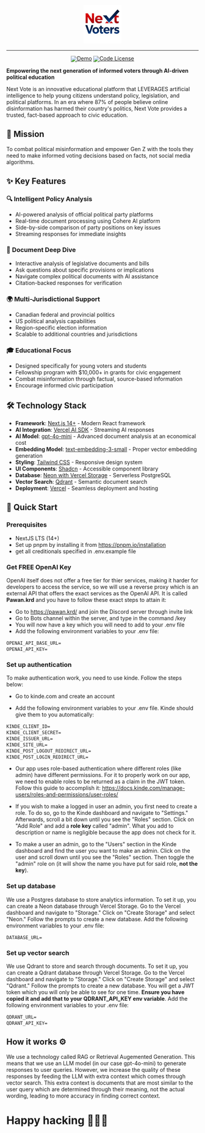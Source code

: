 <div align="center">
  <img src="/public/logo/nextvoters.png" width="20%" alt="nextvoters" />
</div>
<hr>
<div align="center" style="line-height: 1;">
  <a href="https://nextvoters.com"><img alt="Demo"
    src="https://img.shields.io/badge/🚀%20Live%20Demo-DailySAT-2F80ED?color=2F80ED&logoColor=white"/></a>
  <a href="LICENSE-CODE"><img alt="Code License"
    src="https://img.shields.io/badge/Code%20License-MIT%202.0-00BFFF?color=00BFFF"/></a>
  <br>
</div>

**Empowering the next generation of informed voters through AI-driven political education**

Next Vote is an innovative educational platform that LEVERAGES artificial intelligence to help young citizens understand policy, legislation, and political platforms. In an era where 87% of people believe online disinformation has harmed their country's politics, Next Vote provides a trusted, fact-based approach to civic education.

## 🎯 Mission

To combat political misinformation and empower Gen Z with the tools they need to make informed voting decisions based on facts, not social media algorithms.

## ✨ Key Features

### 🔍 **Intelligent Policy Analysis**
- AI-powered analysis of official political party platforms
- Real-time document processing using Cohere AI platform
- Side-by-side comparison of party positions on key issues
- Streaming responses for immediate insights

### 📄 **Document Deep Dive**
- Interactive analysis of legislative documents and bills
- Ask questions about specific provisions or implications
- Navigate complex political documents with AI assistance
- Citation-backed responses for verification

### 🌍 **Multi-Jurisdictional Support**
- Canadian federal and provincial politics
- US political analysis capabilities
- Region-specific election information
- Scalable to additional countries and jurisdictions

### 🎓 **Educational Focus**
- Designed specifically for young voters and students
- Fellowship program with $10,000+ in grants for civic engagement
- Combat misinformation through factual, source-based information
- Encourage informed civic participation

## 🛠 Technology Stack

- **Framework**: [Next.js 14+](https://nextjs.org/) - Modern React framework
- **AI Integration**: [Vercel AI SDK](https://sdk.vercel.ai/docs) - Streaming AI responses
- **AI Model**: [gpt-4o-mini](https://docs.openai.com/) - Advanced document analysis at an economical cost
- **Embedding Model**: [text-embedding-3-small](https://docs.openai.com/) - Proper vector embedding generation
- **Styling**: [Tailwind CSS](https://tailwindcss.com/) - Responsive design system
- **UI Components**: [Shadcn](https://www.shadcn.com/) - Accessible component library
- **Database**: [Neon with Vercel Storage](https://neon.tech/) - Serverless PostgreSQL
- **Vector Search**: [Qdrant](https://qdrant.tech/) - Semantic document search
- **Deployment**: [Vercel](https://vercel.com/) - Seamless deployment and hosting

## 🚀 Quick Start

### Prerequisites
- NextJS LTS (14+)
- Set up pnpm by installing it from https://pnpm.io/installation
- get all creditionals specified in .env.example file

### Get FREE OpenAI Key
OpenAI itself does not offer a free tier for thier services, making it harder for developers to access the service, so we will use a reverse proxy which is an external API that offers the exact services as the OpenAI API. It is called **Pawan.krd** and you have to follow these exact steps to attain it:

- Go to https://pawan.krd/ and join the Discord server through invite link
- Go to Bots channel within the server, and type in the command /key
- You will now have a key which you will need to add to your .env file
- Add the following environment variables to your .env file:

```
OPENAI_API_BASE_URL=
OPENAI_API_KEY=
```

### Set up authentication 
To make authentication work, you need to use kinde. Follow the steps below:

- Go to kinde.com and create an account

- Add the following environment variables to your .env file. Kinde should give them to you automatically:
```
KINDE_CLIENT_ID=
KINDE_CLIENT_SECRET=
KINDE_ISSUER_URL=
KINDE_SITE_URL=
KINDE_POST_LOGOUT_REDIRECT_URL=
KINDE_POST_LOGIN_REDIRECT_URL=
```

- Our app uses role-based authentication where different roles (like admin) have different permissions. For it to properly work on our app, we need to enable roles to be returned as a claim in the JWT token. Follow this guide to accomplish it: https://docs.kinde.com/manage-users/roles-and-permissions/user-roles/

- If you wish to make a logged in user an admin, you first need to create a role. To do so, go to the Kinde dashboard and navigate to "Settings." Afterwards, scroll a bit down until you see the "Roles" section. Click on "Add Role" and add a **role key** called "admin". What you add to description or name is negligible because the app does not check for it. 

- To make a user an admin, go to the "Users" section in the Kinde dashboard and find the user you want to make an admin. Click on the user and scroll down until you see the "Roles" section. Then toggle the "admin" role on (it will show the name you have put for said role, **not the key**).

### Set up database
We use a Postgres database to store analytics information. To set it up, you can create a Neon database through Vercel Storage. Go to the Vercel dashboard and navigate to "Storage." Click on "Create Storage" and select "Neon." Follow the prompts to create a new database. Add the following environment variables to your .env file:
```
DATABASE_URL=
```

### Set up vector search
We use Qdrant to store and search through documents. To set it up, you can create a Qdrant database through Vercel Storage. Go to the Vercel dashboard and navigate to "Storage." Click on "Create Storage" and select "Qdrant." Follow the prompts to create a new database. You will get a JWT token which you will only be able to see for one time. **Ensure you have copied it and add that to your QDRANT_API_KEY env variable**. Add the following environment variables to your .env file:
```
QDRANT_URL=
QDRANT_API_KEY=
```

## How it works ⚙️

We use a technology called RAG or Retrieval Augemented Generation. This means that we use an LLM model (in our case gpt-4o-mini) to generate responses to user queries. However, we increase the quality of these responses by feeding the LLM with extra context which comes through vector search. This extra context is documents that are most similar to the user query which are determined through their meaning, not the actual wording, leading to more accuracy in finding correct context. 

# Happy hacking 👨🏽‍💻
